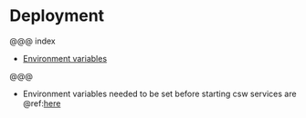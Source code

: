 # Deployment 

@@@ index
* [Environment variables](../deployment/env-vars.md)

@@@

* Environment variables needed to be set before starting csw services are @ref:[here](../deployment/env-vars.md)